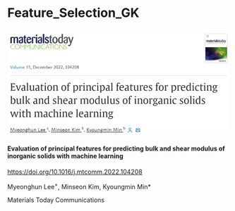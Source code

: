 # Feature_Selection_GK

<img src="https://github.com/mhlee216/Feature_Selection_GK/blob/main/main.png">

#### Evaluation of principal features for predicting bulk and shear modulus of inorganic solids with machine learning

https://doi.org/10.1016/j.mtcomm.2022.104208

Myeonghun Lee<sup>+</sup>, Minseon Kim, Kyoungmin Min*

Materials Today Communications
